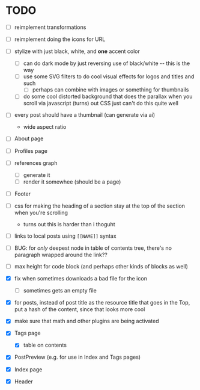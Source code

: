 # TODO

- [ ] reimplement transformations
- [ ] reimplement doing the icons for URL
- [ ] stylize with just black, white, and **one** accent color
  - [ ] can do dark mode by just reversing use of black/white -- this is the way
  - [ ] use some SVG filters to do cool visual effects for logos and titles and such
    - [ ] perhaps can combine with images or something for thumbnails
  - [ ] do some cool distorted background that does the parallax when you scroll via javascript (turns) out CSS just can't do this quite well
- [ ] every post should have a thumbnail (can generate via ai)
  - wide aspect ratio

- [ ] About page
- [ ] Profiles page
- [ ] references graph
  - [ ] generate it
  - [ ] render it somewhee (should be a page)

- [ ] Footer
- [ ] css for making the heading of a section stay at the top of the section when you're scrolling
  - turns out this is harder than i thoguht
- [ ] links to local posts using `[[NAME]]` syntax
- [ ] BUG: for _only_ deepest node in table of contents tree, there's no paragraph wrapped around the link??
- [ ] max height for code block (and perhaps other kinds of blocks as well)
- [x] fix when sometimes downloads a bad file for the icon
  - [ ] sometimes gets an empty file

- [x] for posts, instead of post title as the resource title that goes in the Top, put a hash of the content, since that looks more cool
- [x] make sure that math and other plugins are being activated
- [x] Tags page
  - [x] table on contents
- [x] PostPreview (e.g. for use in Index and Tags pages)
- [x] Index page
- [x] Header
